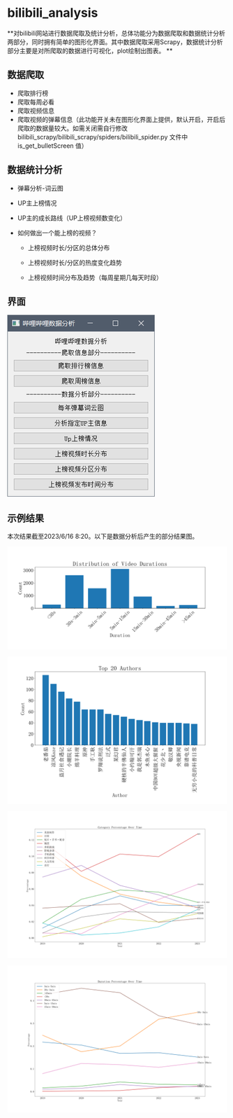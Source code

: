 # bilibili_analysis

**对bilibili网站进行数据爬取及统计分析，总体功能分为数据爬取和数据统计分析两部分，同时拥有简单的图形化界面。其中数据爬取采用Scrapy，数据统计分析部分主要是对所爬取的数据进行可视化，plot绘制出图表。
**

## 数据爬取

* 爬取排行榜
* 爬取每周必看
* 爬取视频信息
* 爬取视频的弹幕信息（此功能开关未在图形化界面上提供，默认开启，开启后爬取的数据量较大。如需关闭需自行修改
  bilibili_scrapy/bilibili_scrapy/spiders/bilibili_spider.py 文件中 is_get_bulletScreen 值）

## 数据统计分析

* 弹幕分析-词云图

* UP主上榜情况

* UP主的成长路线（UP上榜视频数变化）

* 如何做出一个能上榜的视频？
    * 上榜视频时长/分区的总体分布

    * 上榜视频时长/分区的热度变化趋势

    * 上榜视频时间分布及趋势（每周星期几每天时段）

## 界面

![snap](data/interface.png "interface")

## 示例结果

本次结果截至2023/6/16 8:20。以下是数据分析后产生的部分结果图。

![figure](data/gragh/myplot.png "Distribution of Video Durations")

![figure](data/gragh/myplot1.png "TOP 20 Authors")

![figure](data/gragh/myplot5.png "Category Percentage over Tine")

![figure](data/gragh/myplot6.png "Duration Percentage over Tine")